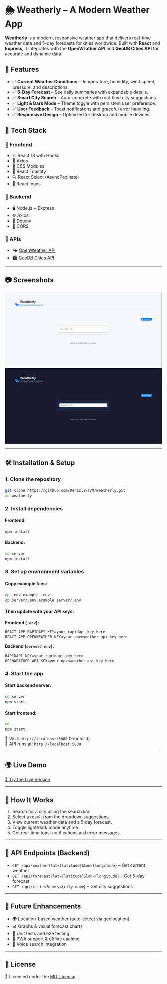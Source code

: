 # 🌦 Weatherly – A Modern Weather App

**Weatherly**  is a modern, responsive weather app that delivers real-time weather data and 5-day forecasts for cities worldwide. Built with **React** and **Express**, it integrates with the **OpenWeather API** and **GeoDB Cities API** for accurate and dynamic data.

## 🚀 Features

- ✅ **Current Weather Conditions** – Temperature, humidity, wind speed, pressure, and descriptions.
- ✅ **5-Day Forecast** – See daily summaries with expandable details.
- ✅ **Smart City Search** – Auto-complete with real-time city suggestions.
- ✅ **Light & Dark Mode** – Theme toggle with persistent user preference.
- ✅ **User Feedback** – Toast notifications and graceful error handling.
- ✅ **Responsive Design** – Optimized for desktop and mobile devices.

## 🧰 Tech Stack

### 🔹 Frontend
- ⚛️ React 18 with Hooks
- 🔧 Axios
- 🎨 CSS Modules
- 🔔 React Toastify
- 🔍 React Select (AsyncPaginate)
- 🌈 React Icons

### 🔹 Backend
- 🖥 Node.js + Express
- 🌐 Axios
- 🔐 Dotenv
- 🔄 CORS

### 🔹 APIs
- 🌤 [OpenWeather API](https://openweathermap.org/)
- 🏙 [GeoDB Cities API](https://rapidapi.com/wirefreethought/api/geodb-cities)

---

## 📷 Screenshots

![Light Mode](./public/assets/light-mode-screenshot.png)
![Dark Mode](./public/assets/dark-mode-screenshot.png)

---

## 🛠 Installation & Setup

### 1. Clone the repository
```bash
git clone https://github.com/DenislavaVM/weatherly.git
cd weatherly
```

### 2. Install dependencies

#### Frontend:
```bash
npm install
```

#### Backend:
```bash
cd server
npm install
```

### 3. Set up environment variables

#### Copy example files:
```bash
cp .env.example .env
cp server/.env.example server/.env
```

#### Then update with your API keys:

**Frontend (`.env`):**
```env
REACT_APP_RAPIDAPI_KEY=your_rapidapi_key_here
REACT_APP_OPENWEATHER_KEY=your_openweather_api_key_here
```

**Backend (`server/.env`):**
```env
RAPIDAPI_KEY=your_rapidapi_key_here
OPENWEATHER_API_KEY=your_openweather_api_key_here
```
### 4. Start the app

#### Start backend server:
```bash
cd server
npm start
```

#### Start frontend:
```bash
cd ..
npm start
```

📍 Visit: `http://localhost:3000` (Frontend)  
🔗 API runs at: `http://localhost:5000`

---

## 🌍 Live Demo

[🔗 Try the Live Version](https://weatherly-tau-three.vercel.app/)

---

## 📘 How It Works

1. Search for a city using the search bar.
2. Select a result from the dropdown suggestions.
3. View current weather data and a 5-day forecast.
4. Toggle light/dark mode anytime.
5. Get real-time toast notifications and error messages.

---

## 🔌 API Endpoints (Backend)

- `GET /api/weather?lat={latitude}&lon={longitude}` – Get current weather
- `GET /api/forecast?lat={latitude}&lon={longitude}` – Get 5-day forecast
- `GET /api/cities?query={city_name}` – Get city suggestions

---

## 🔮 Future Enhancements

- 🌍 Location-based weather (auto-detect via geolocation)
- 📊 Graphs & visual forecast charts
- 🧪 Unit tests and e2e testing
- 📱 PWA support & offline caching
- 🎤 Voice search integration

---

## 📄 License

📄 Licensed under the [MIT License](./LICENSE).